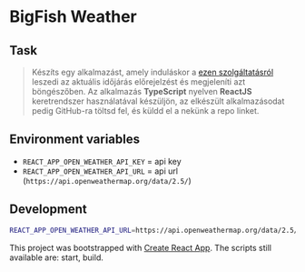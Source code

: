 # BigFish Weather

## Task

> Készíts egy alkalmazást, amely induláskor a [ezen szolgáltatásról](https://openweathermap.org/api) leszedi az aktuális időjárás előrejelzést és megjeleníti azt böngészőben. Az alkalmazás **TypeScript** nyelven **ReactJS** keretrendszer használatával készüljön, az elkészült alkalmazásodat pedig GitHub-ra töltsd fel, és küldd el a nekünk a repo linket.

## Environment variables

- `REACT_APP_OPEN_WEATHER_API_KEY` = api key
- `REACT_APP_OPEN_WEATHER_API_URL` = api url (`https://api.openweathermap.org/data/2.5/`)

## Development

```sh
REACT_APP_OPEN_WEATHER_API_URL=https://api.openweathermap.org/data/2.5/ REACT_APP_OPEN_WEATHER_API_KEY=46d83662bda9212424ffcb89dbb5af32 yarn start
```

This project was bootstrapped with [Create React App](https://github.com/facebook/create-react-app).
The scripts still available are: start, build.
